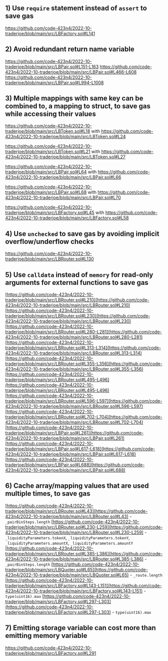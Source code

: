 ## 1) Use `require` statement instead of `assert` to save gas

https://github.com/code-423n4/2022-10-traderjoe/blob/main/src/LBFactory.sol#L141

## 2) Avoid redundant return name variable

https://github.com/code-423n4/2022-10-traderjoe/blob/main/src/LBPair.sol#L151-L163
https://github.com/code-423n4/2022-10-traderjoe/blob/main/src/LBPair.sol#L466-L608
https://github.com/code-423n4/2022-10-traderjoe/blob/main/src/LBPair.sol#L994-L1008

## 3) Multiple mappings with same key can be combined to, a mapping to struct, to save gas while accessing their values

https://github.com/code-423n4/2022-10-traderjoe/blob/main/src/LBToken.sol#L18 with https://github.com/code-423n4/2022-10-traderjoe/blob/main/src/LBToken.sol#L24

https://github.com/code-423n4/2022-10-traderjoe/blob/main/src/LBToken.sol#L21 with https://github.com/code-423n4/2022-10-traderjoe/blob/main/src/LBToken.sol#L27

https://github.com/code-423n4/2022-10-traderjoe/blob/main/src/LBPair.sol#L64 with https://github.com/code-423n4/2022-10-traderjoe/blob/main/src/LBPair.sol#L66

https://github.com/code-423n4/2022-10-traderjoe/blob/main/src/LBPair.sol#L68 with 
https://github.com/code-423n4/2022-10-traderjoe/blob/main/src/LBPair.sol#L70

https://github.com/code-423n4/2022-10-traderjoe/blob/main/src/LBFactory.sol#L45 with https://github.com/code-423n4/2022-10-traderjoe/blob/main/src/LBFactory.sol#L58

## 4) Use `unchecked` to save gas by avoiding implicit overflow/underflow checks

https://github.com/code-423n4/2022-10-traderjoe/blob/main/src/LBRouter.sol#L130

## 5) Use `calldata` instead  of `memory` for read-only arguments for external functions to save gas

[https://github.com/code-423n4/2022-10-traderjoe/blob/main/src/LBRouter.sol#L210](https://github.com/code-423n4/2022-10-traderjoe/blob/main/src/LBRouter.sol#L210)
[https://github.com/code-423n4/2022-10-traderjoe/blob/main/src/LBRouter.sol#L230](https://github.com/code-423n4/2022-10-traderjoe/blob/main/src/LBRouter.sol#L230)
[https://github.com/code-423n4/2022-10-traderjoe/blob/main/src/LBRouter.sol#L280-L281](https://github.com/code-423n4/2022-10-traderjoe/blob/main/src/LBRouter.sol#L280-L281)
[https://github.com/code-423n4/2022-10-traderjoe/blob/main/src/LBRouter.sol#L313-L314](https://github.com/code-423n4/2022-10-traderjoe/blob/main/src/LBRouter.sol#L313-L314)
[https://github.com/code-423n4/2022-10-traderjoe/blob/main/src/LBRouter.sol#L355-L356](https://github.com/code-423n4/2022-10-traderjoe/blob/main/src/LBRouter.sol#L355-L356)
[https://github.com/code-423n4/2022-10-traderjoe/blob/main/src/LBRouter.sol#L495-L496](https://github.com/code-423n4/2022-10-traderjoe/blob/main/src/LBRouter.sol#L495-L496)
[https://github.com/code-423n4/2022-10-traderjoe/blob/main/src/LBRouter.sol#L596-L597](https://github.com/code-423n4/2022-10-traderjoe/blob/main/src/LBRouter.sol#L596-L597)
[https://github.com/code-423n4/2022-10-traderjoe/blob/main/src/LBRouter.sol#L702-L704](https://github.com/code-423n4/2022-10-traderjoe/blob/main/src/LBRouter.sol#L702-L704)
[https://github.com/code-423n4/2022-10-traderjoe/blob/main/src/LBPair.sol#L261](https://github.com/code-423n4/2022-10-traderjoe/blob/main/src/LBPair.sol#L261)
[https://github.com/code-423n4/2022-10-traderjoe/blob/main/src/LBPair.sol#L617-L618](https://github.com/code-423n4/2022-10-traderjoe/blob/main/src/LBPair.sol#L617-L618)
[https://github.com/code-423n4/2022-10-traderjoe/blob/main/src/LBPair.sol#L688](https://github.com/code-423n4/2022-10-traderjoe/blob/main/src/LBPair.sol#L688)

## 6) Cache array/mapping values that are used multiple times, to save gas

[https://github.com/code-423n4/2022-10-traderjoe/blob/main/src/LBRouter.sol#L43](https://github.com/code-423n4/2022-10-traderjoe/blob/main/src/LBRouter.sol#L43) -  `_pairBinSteps.length`
[https://github.com/code-423n4/2022-10-traderjoe/blob/main/src/LBRouter.sol#L230-L259](https://github.com/code-423n4/2022-10-traderjoe/blob/main/src/LBRouter.sol#L230-L259) - `_liquidityParameters.tokenX`, `_liquidityParameters.tokenY`, `_liquidityParameters.amountX`, `_liquidityParameters.amountY`
[https://github.com/code-423n4/2022-10-traderjoe/blob/main/src/LBRouter.sol#L385-L386](https://github.com/code-423n4/2022-10-traderjoe/blob/main/src/LBRouter.sol#L385-L386) - `_pairBinSteps.length`
[https://github.com/code-423n4/2022-10-traderjoe/blob/main/src/LBQuoter.sol#L65](https://github.com/code-423n4/2022-10-traderjoe/blob/main/src/LBQuoter.sol#L65) - `_route.length`
[https://github.com/code-423n4/2022-10-traderjoe/blob/main/src/LBFactory.sol#L143-L151](https://github.com/code-423n4/2022-10-traderjoe/blob/main/src/LBFactory.sol#L143-L151) - `type(uint16).max`
[https://github.com/code-423n4/2022-10-traderjoe/blob/main/src/LBFactory.sol#L297-L303](https://github.com/code-423n4/2022-10-traderjoe/blob/main/src/LBFactory.sol#L297-L303) - `type(uint16).max`

## 7) Emitting storage variable can cost more than emitting memory variable 
https://github.com/code-423n4/2022-10-traderjoe/blob/main/src/LBFactory.sol#L291